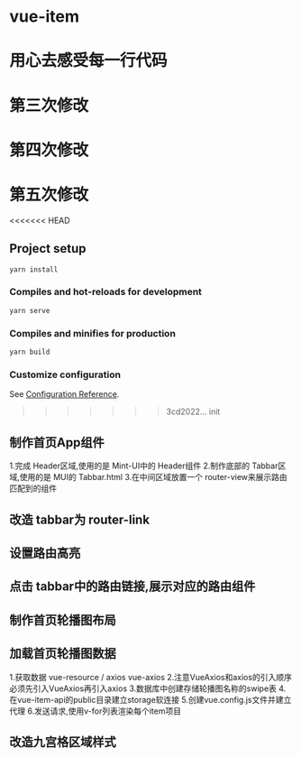 # vue-item
# 用心去感受每一行代码
# 第三次修改
# 第四次修改
# 第五次修改
<<<<<<< HEAD

## Project setup
```
yarn install
```

### Compiles and hot-reloads for development
```
yarn serve
```

### Compiles and minifies for production
```
yarn build
```

### Customize configuration
See [Configuration Reference](https://cli.vuejs.org/config/).
>>>>>>> 3cd2022... init

## 制作首页App组件
1.完成 Header区域,使用的是 Mint-UI中的 Header组件
2.制作底部的 Tabbar区域,使用的是 MUI的 Tabbar.html
3.在中间区域放置一个 router-view来展示路由匹配到的组件

## 改造 tabbar为 router-link

## 设置路由高亮

## 点击 tabbar中的路由链接,展示对应的路由组件

## 制作首页轮播图布局

## 加载首页轮播图数据
1.获取数据 vue-resource / axios vue-axios
2.注意VueAxios和axios的引入顺序 必须先引入VueAxios再引入axios
3.数据库中创建存储轮播图名称的swipe表
4.在vue-item-api的public目录建立storage软连接
5.创建vue.config.js文件并建立代理
6.发送请求,使用v-for列表渲染每个item项目

## 改造九宫格区域样式